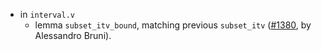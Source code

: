 - in `interval.v`
  + lemma `subset_itv_bound`, matching previous `subset_itv`
    ([#1380](https://github.com/math-comp/math-comp/pull/1380),
    by Alessandro Bruni).
